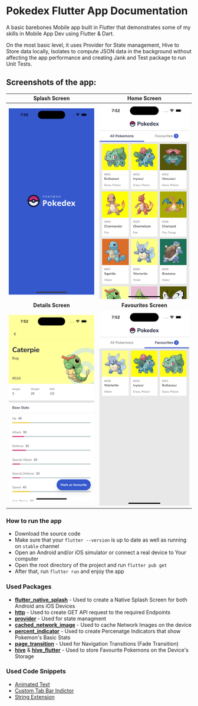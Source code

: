 # Pokedex Flutter App Documentation

A basic barebones Mobile app built in Flutter that demonstrates some of my skills in Mobile App Dev using Flutter & Dart.

On the most basic level, it uses Provider for State management, Hive to Store data locally, Isolates to compute JSON data in the background without affecting the app performance and creating Jank and Test package to run Unit Tests.

## Screenshots of the app:

| Splash Screen | Home Screen |
|------|-------|
|<img src="screenshots/1.png" width="400">|<img src="screenshots/2.png" width="400">|
| <center>**Details Screen** | <center>**Favourites Screen** |
|<img src="screenshots/3.png" width="400">|<img src="screenshots/4.png" width="400">|


### How to run the app
- Download the source code 
- Make sure that your `flutter --version` is up to date as well as running on `stable` channel
- Open an Android and/or iOS simulator or connect a  real device to Your computer
- Open the root directory of the project and run `flutter pub get`
- After that, run `flutter run` and enjoy the app

### Used Packages 
- **[flutter_native_splash]** - Used to create a Native Splash Screen for both Android ans iOS Devices
- **[http]** - Used to create GET API request to the required Endpoints
- **[provider]** - Used for state managment
- **[cached_network_image]** - Used to cache Network Images on the device
- **[percent_indicator]** - Used to create Percenatge Indicators that show Pokemon's Basic Stats
- **[page_transition]** - Used for Navigation Transitions (Fade Transition)
- **[hive]** & **[hive_flutter]** - Used to store Favourite Pokemons on the Device's Storage

### Used Code Snippets
- [Animated Text](https://gist.github.com/cirediew/9f68acb7aed1296a232a5f846071d2c3)
- [Custom Tab Bar Indictor](https://stackoverflow.com/questions/60207392/flutter-how-to-make-custom-rounded-shape-tab-indicator-with-fixed-height)
- [String Extension](https://stackoverflow.com/questions/29628989/how-to-capitalize-the-first-letter-of-a-string-in-dart)



[//]: # (These are reference links used in the body of this note and get stripped out when the markdown processor does its job. There is no need to format nicely because it shouldn't be seen. Thanks SO - http://stackoverflow.com/questions/4823468/store-comments-in-markdown-syntax)

   [flutter_native_splash]: <https://pub.dev/packages/flutter_native_splash> 
   [http]: <https://pub.dev/packages/http>
   [provider]: <https://pub.dev/packages/provider>
   [cached_network_image]: <https://pub.dev/packages/cached_network_image>
   [percent_indicator]: <https://pub.dev/packages/percent_indicator>
   [page_transition]: <https://pub.dev/packages/page_transition>
   [hive]: <https://pub.dev/packages/hive>
   [hive_flutter]: <https://pub.dev/packages/hive_flutter>
